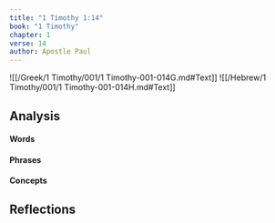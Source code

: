 ```yaml
---
title: "1 Timothy 1:14"
book: "1 Timothy"
chapter: 1
verse: 14
author: Apostle Paul
---
```

![[/Greek/1 Timothy/001/1 Timothy-001-014G.md#Text]]
![[/Hebrew/1 Timothy/001/1 Timothy-001-014H.md#Text]]

## Analysis

#### Words

#### Phrases

#### Concepts

## Reflections
